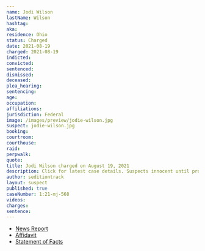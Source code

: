 ```yaml
---
name: Jodi Wilson
lastName: Wilson
hashtag:
aka:
residence: Ohio
status: Charged
date: 2021-08-19
charged: 2021-08-19
indicted:
convicted:
sentenced:
dismissed:
deceased:
plea_hearing:
sentencing:
age:
occupation:
affiliations:
jurisdiction: Federal
image: /images/preview/jodie-wilson.jpg
suspect: jodie-wilson.jpg
booking:
courtroom:
courthouse:
raid:
perpwalk:
quote:
title: Jodi Wilson charged on August 19, 2021
description: Click for latest case details. Suspects innocent until proven guilty.
author: seditiontrack
layout: suspect
published: true
caseNumber: 1:21-mj-568
videos:
charges:
sentence:
---
```

- [News Report](https://www.13abc.com/2021/08/20/swanton-residents-charged-jan-6-riot-us-capitol/)
- [Affidavit](https://www.scribd.com/document/520951756/Wilson-Affidavit#from_embed)
- [Statement of Facts](https://www.justice.gov/usao-dc/case-multi-defendant/file/1428571/download)
